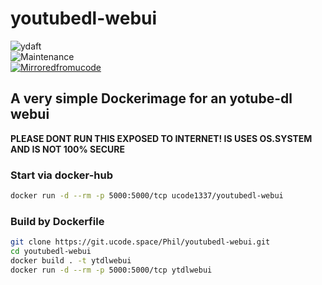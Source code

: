 # youtubedl-webui
![ydaft](https://forthebadge.com/images/badges/you-didnt-ask-for-this.svg)
<br>
![Maintenance](https://img.shields.io/badge/Maintained%3F-yes-green.svg) 
<br>
[![Mirroredfromucode](https://img.shields.io/badge/Mirrored-from%20ucodespace--git-blue)](https://git.ucode.space/Phil/youtubedl-webui)
## A very simple Dockerimage for an yotube-dl webui
**PLEASE DONT RUN THIS EXPOSED TO INTERNET! IS USES OS.SYSTEM AND IS NOT 100% SECURE**

### Start via docker-hub
```bash
docker run -d --rm -p 5000:5000/tcp ucode1337/youtubedl-webui
```

### Build by Dockerfile
```bash
git clone https://git.ucode.space/Phil/youtubedl-webui.git
cd youtubedl-webui
docker build . -t ytdlwebui
docker run -d --rm -p 5000:5000/tcp ytdlwebui
```